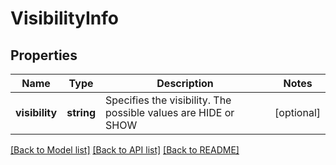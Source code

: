 # VisibilityInfo

## Properties
Name | Type | Description | Notes
------------ | ------------- | ------------- | -------------
**visibility** | **string** | Specifies the visibility. The possible values are HIDE or SHOW | [optional] 

[[Back to Model list]](../README.md#documentation-for-models) [[Back to API list]](../README.md#documentation-for-api-endpoints) [[Back to README]](../README.md)


